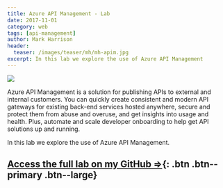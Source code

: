 ```yaml
---
title: Azure API Management - Lab 
date: 2017-11-01
category: web
tags: [api-management]
author: Mark Harrison
header:
  teaser: /images/teaser/mh/mh-apim.jpg
excerpt: In this lab we explore the use of Azure API Management
---
```

![](https://github.com/markharrisonuk/Lab_APIM/raw/master/Images/APIM.png)

Azure API Management is a solution for publishing APIs to external and internal customers. You can quickly create consistent and modern API gateways for existing back-end services hosted anywhere, secure and protect them from abuse and overuse, and get insights into usage and health. Plus, automate and scale developer onboarding to help get API solutions up and running.

In this lab we explore the use of Azure API Management.

## [Access the full lab on my GitHub ⇒](https://github.com/markharrisonuk/Lab_APIM/blob/master/README.md){: .btn .btn--primary .btn--large}

